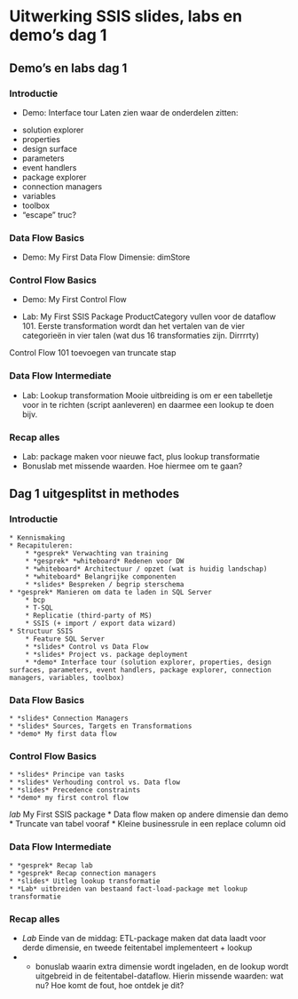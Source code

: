 # Uitwerking SSIS slides, labs en demo’s dag 1

## Demo’s en labs dag 1

### Introductie

- Demo: Interface tour
Laten zien waar de onderdelen zitten:
* solution explorer
* properties
* design surface
* parameters
* event handlers
* package explorer
* connection managers
* variables
* toolbox
* “escape” truc?

### Data Flow Basics
- Demo: My First Data Flow
Dimensie: dimStore

### Control Flow Basics
- Demo: My First Control Flow

+ Lab: My First SSIS Package
ProductCategory vullen voor de dataflow 101.
Eerste transformation wordt dan het vertalen van de vier categorieën in vier talen (wat dus 16 transformaties zijn. Dirrrrty)

Control Flow 101 toevoegen van truncate stap

### Data Flow Intermediate
+ Lab: Lookup transformation
Mooie uitbreiding is om er een tabelletje voor in te richten (script aanleveren) en daarmee een lookup te doen bijv.

### Recap alles
- Lab: package maken voor nieuwe fact, plus lookup transformatie
- Bonuslab met missende waarden. Hoe hiermee om te gaan?

## Dag 1  uitgesplitst in methodes
### Introductie
	* Kennismaking
	* Recapituleren:
		* *gesprek* Verwachting van training
		* *gesprek* *whiteboard* Redenen voor DW
		* *whiteboard* Architectuur / opzet (wat is huidig landschap)
		* *whiteboard* Belangrijke componenten
		* *slides* Bespreken / begrip sterschema
	* *gesprek* Manieren om data te laden in SQL Server
		* bcp
		* T-SQL
		* Replicatie (third-party of MS)
		* SSIS (+ import / export data wizard)
	* Structuur SSIS
		* Feature SQL Server 
		* *slides* Control vs Data Flow
		* *slides* Project vs. package deployment
		* *demo* Interface tour (solution explorer, properties, design surfaces, parameters, event handlers, package explorer, connection managers, variables, toolbox)

### Data Flow Basics
	* *slides* Connection Managers
	* *slides* Sources, Targets en Transformations
	* *demo* My first data flow
### Control Flow Basics
	* *slides* Principe van tasks
	* *slides* Verhouding control vs. Data flow
	* *slides* Precedence constraints
	* *demo* my first control flow

*lab* My First SSIS package
	* Data flow maken op andere dimensie dan demo
	* Truncate van tabel vooraf
	* Kleine businessrule in een replace column oid



### Data Flow Intermediate
	* *gesprek* Recap lab
	* *gesprek* Recap connection managers
	* *slides* Uitleg lookup transformatie
	* *Lab* uitbreiden van bestaand fact-load-package met lookup transformatie

### Recap alles
* *Lab* Einde van de middag: ETL-package maken dat data laadt voor derde dimensie, en tweede feitentabel implementeert + lookup
* + bonuslab waarin extra dimensie wordt ingeladen, en de lookup wordt uitgebreid in de feitentabel-dataflow. Hierin missende waarden: wat nu? Hoe komt de fout, hoe ontdek je dit?